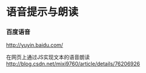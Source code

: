 # 语音提示与朗读

### 百度语音
http://yuyin.baidu.com/

在网页上通过JS实现文本的语音朗读
http://blog.csdn.net/mixi9760/article/details/76206926

### 



